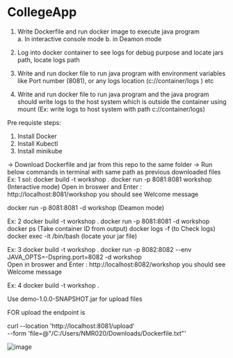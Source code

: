 # CollegeApp 


1. Write Dockerfile and run docker image to execute java program  
    a.  In interactive console mode 
    b.  in Deamon mode
2. Log into docker container to see logs for debug purpose and locate jars path, locate logs path 

3. Write and run docker file to run java program with environment variables like Port number (8081), or any logs location (c://container/logs ) etc 
4. Write and run docker file to run java program   and the java program should  write logs to the host system which is  outside the container using mount  (Ex: write logs to host system with path c://container/logs)

Pre requiste steps:
1. Install Docker
2. Install Kubectl
3. Install minikube

-> Download Dockerfile and jar from this repo  to the same folder
-> Run below commands in terminal with same path as previous downloaded files
Ex: 1
sol:
 docker build -t  workshop .
 docker run -p 8081:8081 workshop   (Interactive mode)
Open in broswer and Enter : http://localhost:8081/workshop
you should see Welcome message

docker run -p 8081:8081 -d  workshop (Deamon mode)

Ex: 2
    docker build -t  workshop .
    docker run -p 8081:8081 -d workshop
    docker ps  (Take container ID from output)
    docker logs  -f  <container ID>    (to Check logs)
    docker  exec -it <container ID>  /bin/bash  (locate your jar file)

Ex: 3
    docker build -t  workshop .
    docker run -p 8082:8082 --env JAVA_OPTS=-Dspring.port=8082 -d workshop    
    Open in broswer and Enter : http://localhost:8082/workshop
you should see Welcome message



Ex: 4
    docker build -t  workshop .


Use   demo-1.0.0-SNAPSHOT.jar    for upload files 

FOR upload the endpoint is   


curl --location 'http://localhost:8081/upload' \
--form 'file=@"/C:/Users/NMR020/Downloads/Dockerfile.txt"'

![image](https://github.com/user-attachments/assets/b6f9f234-3874-4046-bd40-3918e1f822a0)
